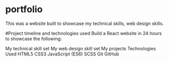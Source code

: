 # portfolio
This was a website built to showcase my technical skills, web design skills.

#Project timeline and technologies used
Build a React website in 24 hours to showcase the following:

My technical skill set
My web design skill set
My projects
Technologies Used
HTML5
CSS3
JavaScript (ES6)
SCSS
Git
GitHub
